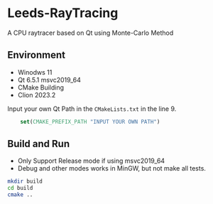 # Leeds-RayTracing

A CPU raytracer based on Qt using Monte-Carlo Method

## Environment
- Winodws 11
- Qt 6.5.1 msvc2019_64
- CMake Building
- Clion 2023.2

Input your own Qt Path in the `CMakeLists.txt` in the line 9.

```cmake
    set(CMAKE_PREFIX_PATH "INPUT YOUR OWN PATH")
```

## Build and Run
- Only Support Release mode if using msvc2019_64
- Debug and other modes works in MinGW, but not make all tests.

```bash
mkdir build
cd build 
cmake ..
```